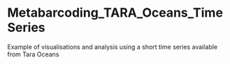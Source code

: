 # Metabarcoding_TARA_Oceans_TimeSeries
Example of visualisations and analysis using a short time series available from Tara Oceans
